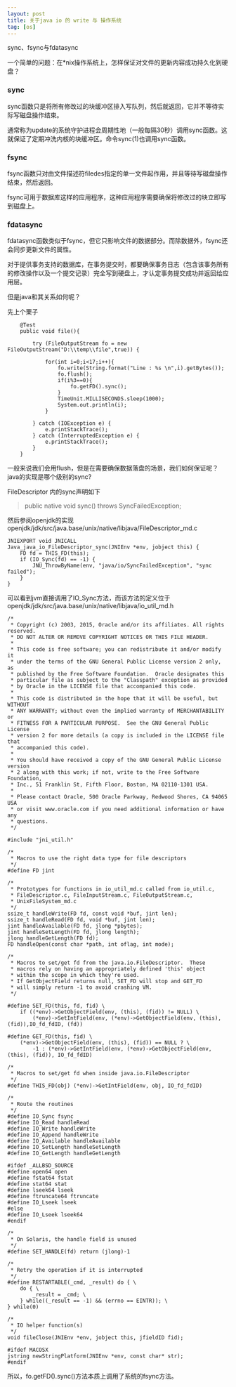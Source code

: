 ```yaml
---
layout: post
title: 关于java io 的 write 与 操作系统
tag: [os]
---
```


sync、fsync与fdatasync 

一个简单的问题：在*nix操作系统上，怎样保证对文件的更新内容成功持久化到硬盘？

### sync

sync函数只是将所有修改过的块缓冲区排入写队列，然后就返回，它并不等待实际写磁盘操作结束。

通常称为update的系统守护进程会周期性地（一般每隔30秒）调用sync函数。这就保证了定期冲洗内核的块缓冲区。命令sync(1)也调用sync函数。

### fsync

fsync函数只对由文件描述符filedes指定的单一文件起作用，并且等待写磁盘操作结束，然后返回。

fsync可用于数据库这样的应用程序，这种应用程序需要确保将修改过的块立即写到磁盘上。

### fdatasync

fdatasync函数类似于fsync，但它只影响文件的数据部分。而除数据外，fsync还会同步更新文件的属性。

对于提供事务支持的数据库，在事务提交时，都要确保事务日志（包含该事务所有的修改操作以及一个提交记录）完全写到硬盘上，才认定事务提交成功并返回给应用层。



但是java和其关系如何呢？

先上个栗子
```
    @Test
    public void file(){

        try (FileOutputStream fo = new FileOutputStream("D:\\temp\\file",true)) {

            for(int i=0;i<17;i++){
                fo.write(String.format("Line : %s \n",i).getBytes());
                fo.flush();
                if(i%3==0){
                    fo.getFD().sync();
                }
                TimeUnit.MILLISECONDS.sleep(1000);
                System.out.println(i);
            }

        } catch (IOException e) {
            e.printStackTrace();
        } catch (InterruptedException e) {
            e.printStackTrace();
        }
    }

```

一般来说我们会用flush，但是在需要确保数据落盘的场景，我们如何保证呢？java的实现是哪个级别的sync?

FileDescriptor 内的sync声明如下
> public native void sync() throws SyncFailedException;

然后参阅openjdk的实现
openjdk/jdk/src/java.base/unix/native/libjava/FileDescriptor_md.c
```
JNIEXPORT void JNICALL
Java_java_io_FileDescriptor_sync(JNIEnv *env, jobject this) {
    FD fd = THIS_FD(this);
    if (IO_Sync(fd) == -1) {
        JNU_ThrowByName(env, "java/io/SyncFailedException", "sync failed");
    }
}
```

可以看到jvm直接调用了IO_Sync方法，而该方法的定义位于
openjdk/jdk/src/java.base/unix/native/libjava/io_util_md.h
```
/*
 * Copyright (c) 2003, 2015, Oracle and/or its affiliates. All rights reserved.
 * DO NOT ALTER OR REMOVE COPYRIGHT NOTICES OR THIS FILE HEADER.
 *
 * This code is free software; you can redistribute it and/or modify it
 * under the terms of the GNU General Public License version 2 only, as
 * published by the Free Software Foundation.  Oracle designates this
 * particular file as subject to the "Classpath" exception as provided
 * by Oracle in the LICENSE file that accompanied this code.
 *
 * This code is distributed in the hope that it will be useful, but WITHOUT
 * ANY WARRANTY; without even the implied warranty of MERCHANTABILITY or
 * FITNESS FOR A PARTICULAR PURPOSE.  See the GNU General Public License
 * version 2 for more details (a copy is included in the LICENSE file that
 * accompanied this code).
 *
 * You should have received a copy of the GNU General Public License version
 * 2 along with this work; if not, write to the Free Software Foundation,
 * Inc., 51 Franklin St, Fifth Floor, Boston, MA 02110-1301 USA.
 *
 * Please contact Oracle, 500 Oracle Parkway, Redwood Shores, CA 94065 USA
 * or visit www.oracle.com if you need additional information or have any
 * questions.
 */

#include "jni_util.h"

/*
 * Macros to use the right data type for file descriptors
 */
#define FD jint

/*
 * Prototypes for functions in io_util_md.c called from io_util.c,
 * FileDescriptor.c, FileInputStream.c, FileOutputStream.c,
 * UnixFileSystem_md.c
 */
ssize_t handleWrite(FD fd, const void *buf, jint len);
ssize_t handleRead(FD fd, void *buf, jint len);
jint handleAvailable(FD fd, jlong *pbytes);
jint handleSetLength(FD fd, jlong length);
jlong handleGetLength(FD fd);
FD handleOpen(const char *path, int oflag, int mode);

/*
 * Macros to set/get fd from the java.io.FileDescriptor.  These
 * macros rely on having an appropriately defined 'this' object
 * within the scope in which they're used.
 * If GetObjectField returns null, SET_FD will stop and GET_FD
 * will simply return -1 to avoid crashing VM.
 */

#define SET_FD(this, fd, fid) \
    if ((*env)->GetObjectField(env, (this), (fid)) != NULL) \
        (*env)->SetIntField(env, (*env)->GetObjectField(env, (this), (fid)),IO_fd_fdID, (fd))

#define GET_FD(this, fid) \
    (*env)->GetObjectField(env, (this), (fid)) == NULL ? \
        -1 : (*env)->GetIntField(env, (*env)->GetObjectField(env, (this), (fid)), IO_fd_fdID)

/*
 * Macros to set/get fd when inside java.io.FileDescriptor
 */
#define THIS_FD(obj) (*env)->GetIntField(env, obj, IO_fd_fdID)

/*
 * Route the routines
 */
#define IO_Sync fsync
#define IO_Read handleRead
#define IO_Write handleWrite
#define IO_Append handleWrite
#define IO_Available handleAvailable
#define IO_SetLength handleSetLength
#define IO_GetLength handleGetLength

#ifdef _ALLBSD_SOURCE
#define open64 open
#define fstat64 fstat
#define stat64 stat
#define lseek64 lseek
#define ftruncate64 ftruncate
#define IO_Lseek lseek
#else
#define IO_Lseek lseek64
#endif

/*
 * On Solaris, the handle field is unused
 */
#define SET_HANDLE(fd) return (jlong)-1

/*
 * Retry the operation if it is interrupted
 */
#define RESTARTABLE(_cmd, _result) do { \
    do { \
        _result = _cmd; \
    } while((_result == -1) && (errno == EINTR)); \
} while(0)

/*
 * IO helper function(s)
 */
void fileClose(JNIEnv *env, jobject this, jfieldID fid);

#ifdef MACOSX
jstring newStringPlatform(JNIEnv *env, const char* str);
#endif
```

所以，fo.getFD().sync()方法本质上调用了系统的fsync方法。

